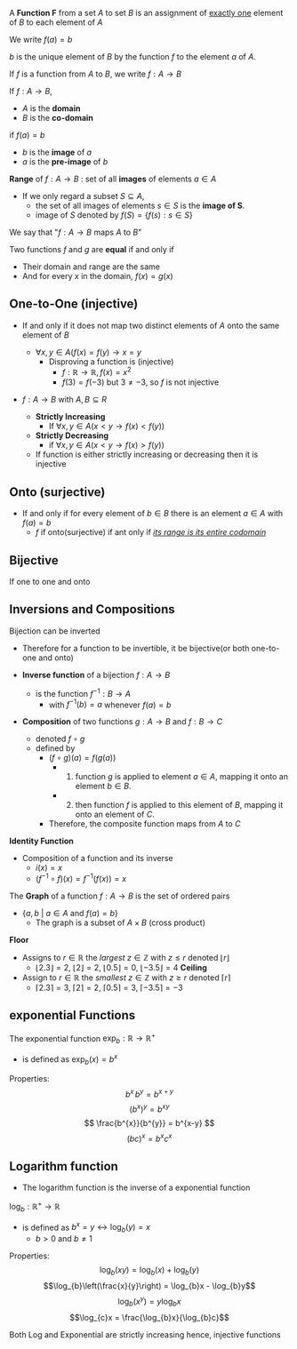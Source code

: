 A **Function F** from a set $A$ to set $B$ is an assignment of <u>exactly one</u> element of $B$ to each element of $A$

We write $f(a) = b$ 

$b$ is the unique element of $B$ by the function $f$ to the element $a$ of $A$.

If $f$ is a function from $A$ to $B$, we write $f: A\rightarrow B$ 

If $f: A\rightarrow B$, 
- $A$ is the **domain**
- $B$ is the **co-domain**

if $f(a)=b$ 
- $b$ is the **image** of $a$
- $a$ is the **pre-image** of $b$

**Range** of $f: A\rightarrow B$ : set of all **images** of elements  $a\in A$   
- If we only regard a subset $S \subseteq A$, 
	- the set of all images of elements $s\in S$ is the **image of S**.
	- image of $S$ denoted by $f(S) = \{f(s) : s\in S\}$ 

We say that "$f: A\rightarrow B$ maps $A$ to $B$"

Two functions $f$ and $g$ are **equal** if and only if
- Their domain and range are the same
- And for every $x$ in the domain, $f(x) = g(x)$

## **One-to-One** (injective)
- If and only if it does not map two distinct elements of $A$ onto the same element of $B$
	- $\forall x,y \in A (f(x)=f(y) \rightarrow x=y$ 
		- Disproving a function is (injective)
			- $f : \mathbb{R} \rightarrow \mathbb{R}, f(x) = x^{2}$ 
			- $f(3) = f(-3)$ but $3 \neq -3$, so $f$ is not injective


- $f: A\rightarrow B$ with $A, B \subseteq R$ 
	- **Strictly Increasing** 
		- If $\forall x,y \in A(x<y\rightarrow f(x)<f(y))$ 
	- **Strictly Decreasing**
		- if $\forall x,y \in A(x<y\rightarrow f(x)>f(y))$ 
	- If function is either strictly increasing or decreasing then it is injective 

 
## **Onto** (surjective)
- If and only if for every element of $b\in B$ there is an element $a\in A$ with $f(a) = b$
	- $f$ if onto(surjective) if ant only if *<u>its range is its entire codomain</u>*  

## **Bijective**
If one to one and onto

## **Inversions and Compositions**
Bijection can be inverted
- Therefore for a function to be invertible, it be bijective(or both one-to-one and onto)
- **Inverse function** of a bijection $f: A \rightarrow B$ 
	- is the function $f^{-1}: B \rightarrow A$
		- with $f^{-1}(b) = a$ whenever $f(a)=b$ 

- **Composition** of two functions $g: A \rightarrow B$ and $f: B \rightarrow C$ 
	- denoted $f \circ g$ 
	- defined by 
		- $(f\circ g)(a) = f(g(a))$ 
			- 1. function $g$ is applied to element $a\in A$, mapping it onto an element $b \in B$. 
			- 2. then function $f$ is applied to this element of $B$, mapping it onto an element of $C$.
		- Therefore, the composite function maps from $A$ to $C$ 

**Identity Function**
- Composition of a function and its inverse
	- $i(x)=x$ 
	- $(f^{-1} \circ f)(x) = f^{-1}(f(x)) = x$ 

The **Graph** of a function $f: A \rightarrow B$ is the set of ordered pairs
- $\{{a, b} \ | \ a\in A \text{ and } f(a)=b\}$  
	- The graph is a subset of $A\times B$ (cross product) 

**Floor**
- Assigns to $r \in \mathbb{R}$ the *largest* $z\in \mathbb{Z}$  with $z\leq r$ denoted $\lfloor r \rfloor$ 
	- $\lfloor 2.3 \rfloor = 2$, $\lfloor 2 \rfloor = 2$, $\lfloor 0.5 \rfloor = 0$, $\lfloor -3.5 \rfloor = 4$ 
**Ceiling**
- Assign to $r \in \mathbb{R}$ the *smallest* $z\in \mathbb{Z}$  with $z\geq r$ denoted $\lceil r \rceil$
	- $\lceil 2.3 \rceil = 3$, $\lceil 2 \rceil = 2$, $\lceil 0.5 \rceil = 3$, $\lceil -3.5 \rceil = -3$ 

## **exponential Functions** 
The exponential function $\text{exp}_{b} : \mathbb{R}\rightarrow \mathbb{R}^{+}$ 
- is defined as $\text{exp}_{b}(x) = b^{x}$ 

Properties: 
$$b^{x}\, b^{y} = b^{x+y}$$
$$(b^{x})^{y} = b^{xy}$$
$$
\frac{b^{x}}{b^{y}} = b^{x-y}
$$
$$(bc)^{x} = b^{x} c^{x}$$

## **Logarithm function** 
- The logarithm function is the inverse of a exponential function

$\log_{b}: \mathbb{R}^{+}\rightarrow \mathbb{R}$   
- is defined as $b^{x} = y \leftrightarrow \log_{b}(y) = x$ 
	- $b>0 \text{ and } b\neq 1$ 

Properties:
$$\log_{b}(xy) = \log_{b}(x) + \log_{b}(y)$$
$$\log_{b}\left(\frac{x}{y}\right) = \log_{b}x - \log_{b}y$$
$$\log_{b}(x^{y}) = y\log_{b}x$$
$$\log_{c}x = \frac{\log_{b}x}{\log_{b}c}$$

Both Log and Exponential are strictly increasing hence, injective functions